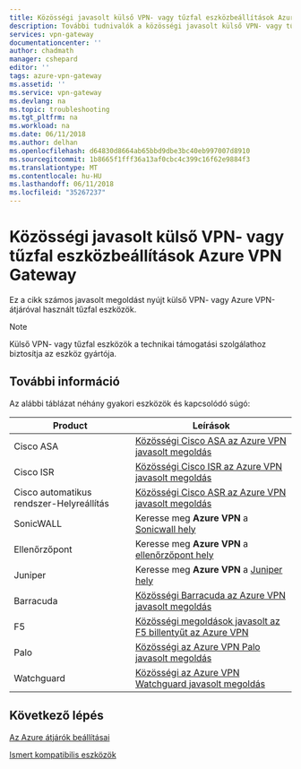 ```yaml
---
title: Közösségi javasolt külső VPN- vagy tűzfal eszközbeállítások Azure VPN Gateway |} Microsoft Docs
description: További tudnivalók a közösségi javasolt külső VPN- vagy tűzfal eszközbeállítások Azure VPN Gateway.
services: vpn-gateway
documentationcenter: ''
author: chadmath
manager: cshepard
editor: ''
tags: azure-vpn-gateway
ms.assetid: ''
ms.service: vpn-gateway
ms.devlang: na
ms.topic: troubleshooting
ms.tgt_pltfrm: na
ms.workload: na
ms.date: 06/11/2018
ms.author: delhan
ms.openlocfilehash: d64830d8664ab65bbd9dbe3bc40eb997007d8910
ms.sourcegitcommit: 1b8665f1fff36a13af0cbc4c399c16f62e9884f3
ms.translationtype: MT
ms.contentlocale: hu-HU
ms.lasthandoff: 06/11/2018
ms.locfileid: "35267237"
---
```

# <a name="community-suggested-third-party-vpn-or-firewall-device-settings-for-azure-vpn-gateway"></a>Közösségi javasolt külső VPN- vagy tűzfal eszközbeállítások Azure VPN Gateway

Ez a cikk számos javasolt megoldást nyújt külső VPN- vagy Azure VPN-átjáróval használt tűzfal eszközök.

> [!Note]
> Külső VPN- vagy tűzfal eszközök a technikai támogatási szolgálathoz biztosítja az eszköz gyártója. 

## <a name="more-information"></a>További információ

Az alábbi táblázat néhány gyakori eszközök és kapcsolódó súgó:

|Product    |Leírások                                                |
|-----------|-----------------------------------------------------------|
|Cisco ASA  |[Közösségi Cisco ASA az Azure VPN javasolt megoldás](https://search.cisco.com/search?query=%22Azure%20VPN%22%20ASA&locale=enUS&tab=Cisco)   |
|Cisco ISR  |[Közösségi Cisco ISR az Azure VPN javasolt megoldás](https://search.cisco.com/search?query=%22Azure%20VPN%22%20ISR&locale=enUS&tab=Cisco)   |
|Cisco automatikus rendszer-Helyreállítás  |[Közösségi Cisco ASR az Azure VPN javasolt megoldás](https://search.cisco.com/search?query=%22Azure%20VPN%22%20ASR&locale=enUS&tab=Cisco)   |
|SonicWALL |Keresse meg **Azure VPN** a [Sonicwall hely](https://www.sonicwall.com/en-us/support) |
| Ellenőrzőpont    |Keresse meg **Azure VPN** a [ellenőrzőpont hely](https://supportcenter.checkpoint.com/supportcenter/portal) |
|Juniper |Keresse meg **Azure VPN** a [Juniper hely]( http://www.juniper.net/search/public/)|
|Barracuda  |[Közösségi Barracuda az Azure VPN javasolt megoldás](https://campus.barracuda.com/search/?q=%22Azure+VPN%22&x=0&y=0)   |
|F5         |[Közösségi megoldások javasolt az F5 billentyűt az Azure VPN](https://support.f5.com/csp/#/federated-search?q=%22Azure%20VPN%22&source=support)          |
|Palo       |[Közösségi az Azure VPN Palo javasolt megoldás](https://live.paloaltonetworks.com/t5/forums/searchpage/tab/message?q=Azure+VPN)        |
|Watchguard |[Közösségi az Azure VPN Watchguard javasolt megoldás](http://watchguardsupport.force.com/SupportSearch#q=Azure%20VPN&t=All&sort=relevancy)  |

## <a name="next-step"></a>Következő lépés

[Az Azure átjárók beállításai](https://docs.microsoft.com/azure/vpn-gateway/vpn-gateway-about-vpn-devices#a-nameipsecaipsecike-parameters)

[Ismert kompatibilis eszközök](https://docs.microsoft.com/azure/vpn-gateway/vpn-gateway-about-vpn-devices#validated-vpn-devices)

